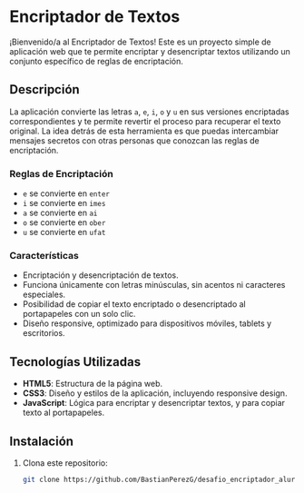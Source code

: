 # Encriptador de Textos

¡Bienvenido/a al Encriptador de Textos! Este es un proyecto simple de aplicación web que te permite encriptar y desencriptar textos utilizando un conjunto específico de reglas de encriptación.

## Descripción

La aplicación convierte las letras `a`, `e`, `i`, `o` y `u` en sus versiones encriptadas correspondientes y te permite revertir el proceso para recuperar el texto original. La idea detrás de esta herramienta es que puedas intercambiar mensajes secretos con otras personas que conozcan las reglas de encriptación.

### Reglas de Encriptación

- `e` se convierte en `enter`
- `i` se convierte en `imes`
- `a` se convierte en `ai`
- `o` se convierte en `ober`
- `u` se convierte en `ufat`

### Características

- Encriptación y desencriptación de textos.
- Funciona únicamente con letras minúsculas, sin acentos ni caracteres especiales.
- Posibilidad de copiar el texto encriptado o desencriptado al portapapeles con un solo clic.
- Diseño responsive, optimizado para dispositivos móviles, tablets y escritorios.

## Tecnologías Utilizadas

- **HTML5**: Estructura de la página web.
- **CSS3**: Diseño y estilos de la aplicación, incluyendo responsive design.
- **JavaScript**: Lógica para encriptar y desencriptar textos, y para copiar texto al portapapeles.

## Instalación

1. Clona este repositorio:

   ```bash
   git clone https://github.com/BastianPerezG/desafio_encriptador_alura_latam
